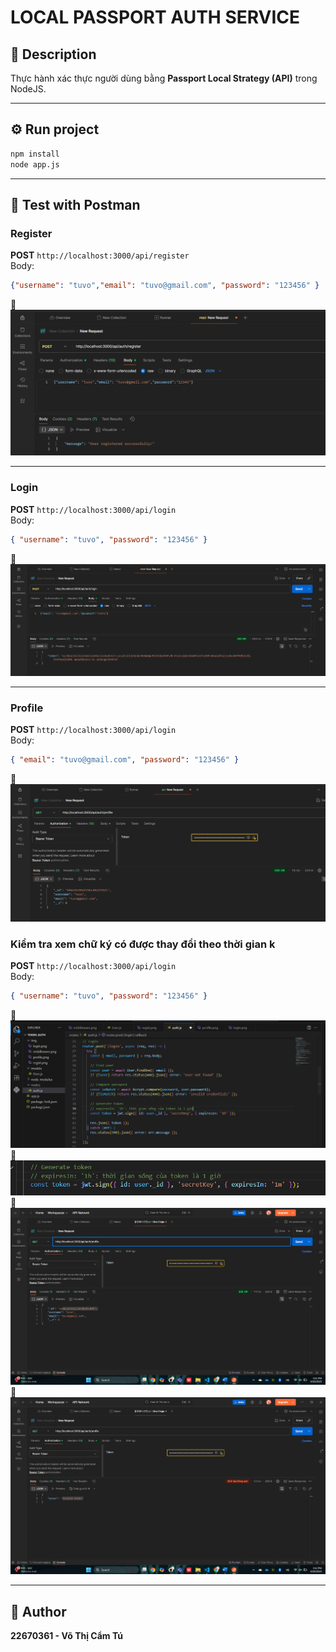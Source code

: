 # LOCAL PASSPORT AUTH SERVICE

## 🧩 Description
Thực hành xác thực người dùng bằng **Passport Local Strategy (API)** trong NodeJS.

---

## ⚙️ Run project
```bash
npm install
node app.js
```

---

## 🧪 Test with Postman

### Register
**POST** `http://localhost:3000/api/register`  
Body:
```json
{"username": "tuvo","email": "tuvo@gmail.com", "password": "123456" }
```
📸 ![Register](img/regist.png)

---

### Login
**POST** `http://localhost:3000/api/login`  
Body:
```json
{ "username": "tuvo", "password": "123456" }
```
📸 ![Login](img/login.png)

---

### Profile
**POST** `http://localhost:3000/api/login`  
Body:
```json
{ "email": "tuvo@gmail.com", "password": "123456" }
```
📸 ![Profile](img/profile.png)

### Kiểm tra xem chữ ký có được thay đổi theo thời gian k
**POST** `http://localhost:3000/api/login`  
Body:
```json
{ "username": "tuvo", "password": "123456" }
```

📸 ![test](img/time_token.png)
📸 ![test](img/set_time_token.png)
📸 ![test](img/test_token.png)
📸 ![test](img/result_token.png)

---

## 📘 Author
**22670361 - Võ Thị Cẩm Tú**
